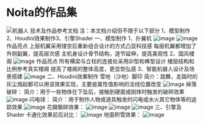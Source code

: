 # Noita的作品集
![机器人](https://user-images.githubusercontent.com/108732421/236110312-41012a7d-4772-4c36-a13e-9306160aa1aa.png)
技术及作品参考文档
注：本文档介绍但不限于以下部分
1、模型制作2、Houdini效果制作3、引擎Shader
一、模型制作
1、扑翼机
![image](https://github.com/NoitaGod/Works_portfolio/assets/108732421/3f4e13d4-494a-4043-936f-9449babe5604)
![image](https://github.com/NoitaGod/Works_portfolio/assets/108732421/e8369d8e-4551-4eaa-98a7-dff3d2cc065a)
作品亮点
上层机翼采用镂空后重新组合设计的方式凸显科技感
每层机翼都增加了外侧副翼，提高层次感
主机身设计骨节结构，逐节延伸，提高美观性
2、国风楼阁
![image](https://github.com/NoitaGod/Works_portfolio/assets/108732421/b338478b-bf82-44c2-be18-784bc6b23176)
作品亮点
所有横梁与立柱的连接处采用卯型和榫型设计
楼层结构和比例参考真实楼阁
提高了楼阁的整体高度，更显恢弘感
3、智能机器人设计及场景搭建
![image](https://github.com/NoitaGod/Works_portfolio/assets/108732421/4567aa7c-83ae-4f13-b60e-07cdc53d7db5)
二、Houdini效果制作
雪地（沙地）脚印
简介：跳舞，走路时的灰尘溅起都可以用该效果实现，主要是属性值影响的法线位置改变
![image](https://github.com/NoitaGod/Works_portfolio/assets/108732421/63d1f00b-39f3-432e-9761-5c1e79521cfa)
掉落破碎：
简介：用于一些物体在下坠后，接触到硬面或刚体时触发的破碎效果
![image](https://github.com/NoitaGod/Works_portfolio/assets/108732421/9f4a8ba2-07e2-48cd-89d5-438c123c9cac)
闪电球：
简介：用于制作人物或道具触发的闪电或水火其它物体等的追踪效果
![image](https://github.com/NoitaGod/Works_portfolio/assets/108732421/be17edf5-67ca-4d4c-a8c6-960f3fe78fbf)
花瓣飘碎效果：
![image](https://github.com/NoitaGod/Works_portfolio/assets/108732421/0f9b7bc8-c127-402c-b840-a2e93e9302ef)
![image](https://github.com/NoitaGod/Works_portfolio/assets/108732421/5d969b67-00dc-4345-8324-41c92d768796)
![image](https://github.com/NoitaGod/Works_portfolio/assets/108732421/b13941e7-f9a5-4161-8a8a-3e5df27e13b3)
三、引擎及Shader
卡通化效果前后对比：
![image](https://github.com/NoitaGod/Works_portfolio/assets/108732421/f7842e86-5b6a-4cda-98fc-cdc1c543cad6)
地面积雪效果：
![image](https://github.com/NoitaGod/Works_portfolio/assets/108732421/fb96eaad-2b8e-4a28-a35c-9fdfd9a1ce3a)

